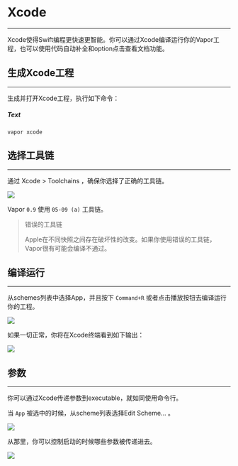 # Xcode
---
Xcode使得Swift编程更快速更智能。你可以通过Xcode编译运行你的Vapor工程，也可以使用代码自动补全和option点击查看文档功能。


## 生成Xcode工程
---
生成并打开Xcode工程，执行如下命令：

##### Text
```
vapor xcode
```


## 选择工具链
---
通过 Xcode > Toolchains ，确保你选择了正确的工具链。

![](https://raw.githubusercontent.com/CaryZheng/Vapor-Chinese/master/image/xcode_snapshot_1.png)


Vapor ```0.9``` 使用 ```05-09 (a)``` 工具链。


> 错误的工具链
> 
> Apple在不同快照之间存在破坏性的改变。如果你使用错误的工具链，Vapor很有可能会编译不通过。


## 编译运行
---
从schemes列表中选择App，并且按下 ```Command+R``` 或者点击播放按钮去编译运行你的工程。

![](https://github.com/CaryZheng/Vapor-Chinese/blob/master/image/xcode_snapshot_2.png?raw=true)


如果一切正常，你将在Xcode终端看到如下输出：

![](https://raw.githubusercontent.com/CaryZheng/Vapor-Chinese/133c03a9faace40a98153cd23431856f52931ba2/image/xcode_snapshot_3.png)


## 参数
---
你可以通过Xcode传递参数到executable，就如同使用命令行。

当 ```App``` 被选中的时候，从scheme列表选择Edit Scheme... 。

![](https://github.com/CaryZheng/Vapor-Chinese/blob/master/image/xcode_snapshot_4.png?raw=true)


从那里，你可以控制启动的时候哪些参数被传递进去。

![](https://github.com/CaryZheng/Vapor-Chinese/blob/master/image/xcode_snapshot_5.png?raw=true)